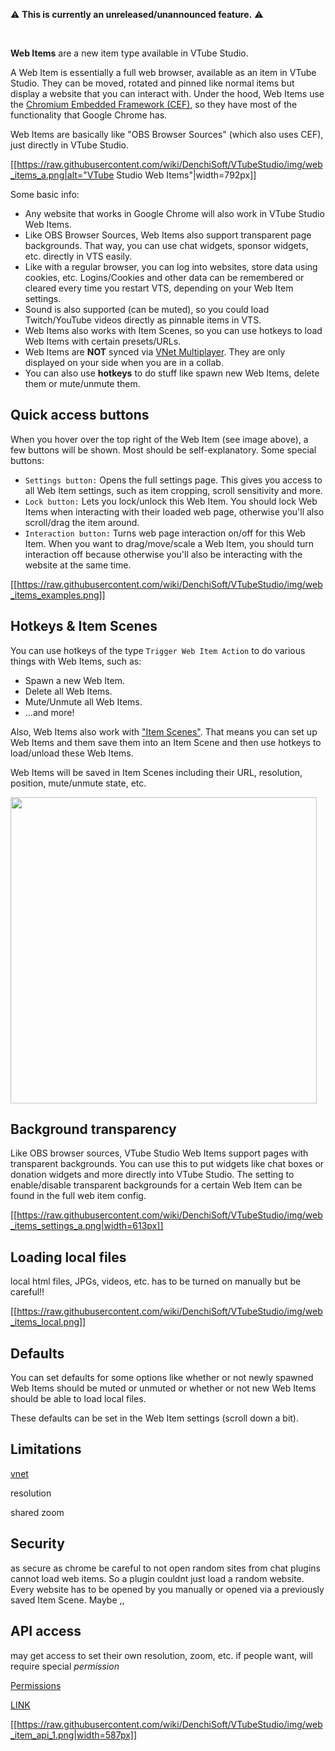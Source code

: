 ⚠️  **This is currently an unreleased/unannounced feature.** ⚠️ 

<br />

**Web Items** are a new item type available in VTube Studio.

A Web Item is essentially a full web browser, available as an item in VTube Studio. They can be moved, rotated and pinned like normal items but display a website that you can interact with. Under the hood, Web Items use the [Chromium Embedded Framework (CEF)](https://en.wikipedia.org/wiki/Chromium_Embedded_Framework), so they have most of the functionality that Google Chrome has.

Web Items are basically like "OBS Browser Sources" (which also uses CEF), just directly in VTube Studio.

[[https://raw.githubusercontent.com/wiki/DenchiSoft/VTubeStudio/img/web_items_a.png|alt="VTube Studio Web Items"|width=792px]]

Some basic info:

* Any website that works in Google Chrome will also work in VTube Studio Web Items.
* Like OBS Browser Sources, Web Items also support transparent page backgrounds. That way, you can use chat widgets, sponsor widgets, etc. directly in VTS easily.
* Like with a regular browser, you can log into websites, store data using cookies, etc. Logins/Cookies and other data can be remembered or cleared every time you restart VTS, depending on your Web Item settings.
* Sound is also supported (can be muted), so you could load Twitch/YouTube videos directly as pinnable items in VTS.
* Web Items also works with Item Scenes, so you can use hotkeys to load Web Items with certain presets/URLs.
* Web Items are **NOT** synced via [VNet Multiplayer](https://github.com/DenchiSoft/VTubeStudio/wiki/Multiplayer). They are only displayed on your side when you are in a collab.
* You can also use **hotkeys** to do stuff like spawn new Web Items, delete them or mute/unmute them.

## Quick access buttons

When you hover over the top right of the Web Item (see image above), a few buttons will be shown. Most should be self-explanatory. Some special buttons:

* `Settings button:` Opens the full settings page. This gives you access to all Web Item settings, such as item cropping, scroll sensitivity and more.
* `Lock button:` Lets you lock/unlock this Web Item. You should lock Web Items when interacting with their loaded web page, otherwise you'll also scroll/drag the item around.
* `Interaction button:` Turns web page interaction on/off for this Web Item. When you want to drag/move/scale a Web Item, you should turn interaction off because otherwise you'll also be interacting with the website at the same time.

[[https://raw.githubusercontent.com/wiki/DenchiSoft/VTubeStudio/img/web_items_examples.png]]

## Hotkeys & Item Scenes

You can use hotkeys of the type `Trigger Web Item Action` to do various things with Web Items, such as:
* Spawn a new Web Item.
* Delete all Web Items.
* Mute/Unmute all Web Items.
* ...and more!

Also, Web Items also work with ["Item Scenes"](https://github.com/DenchiSoft/VTubeStudio/wiki/Item-Scenes-and-Item-Hotkeys). That means you can set up Web Items and them save them into an Item Scene and then use hotkeys to load/unload these Web Items.

Web Items will be saved in Item Scenes including their URL, resolution, position, mute/unmute state, etc.

<p float="left">
  <img src="https://raw.githubusercontent.com/wiki/DenchiSoft/VTubeStudio/img/web_items_item_scenes.gif" width="490" /> 
</p>

## Background transparency

Like OBS browser sources, VTube Studio Web Items support pages with transparent backgrounds. You can use this to put widgets like chat boxes or donation widgets and more directly into VTube Studio. The setting to enable/disable transparent backgrounds for a certain Web Item can be found in the full web item config.

[[https://raw.githubusercontent.com/wiki/DenchiSoft/VTubeStudio/img/web_items_settings_a.png|width=613px]]

## Loading local files

local html files, JPGs, videos, etc. has to be turned on manually but be careful!!

[[https://raw.githubusercontent.com/wiki/DenchiSoft/VTubeStudio/img/web_items_local.png]]

## Defaults

You can set defaults for some options like whether or not newly spawned Web Items should be muted or unmuted or whether or not new Web Items should be able to load local files.

These defaults can be set in the Web Item settings (scroll down a bit).

## Limitations

[vnet](https://github.com/DenchiSoft/VTubeStudio/wiki/Multiplayer)

resolution

shared zoom

## Security

as secure as chrome
be careful to not open random sites from chat
plugins cannot load web items. So a plugin couldnt just load a random website. Every website has to be opened by you manually or opened via a previously saved Item Scene. Maybe ,,

## API access

may get access to set their own resolution, zoom, etc. if people want, will require special _permission_

[Permissions](https://github.com/DenchiSoft/VTubeStudio/tree/master/Permissions)

[LINK](https://github.com/DenchiSoft/VTubeStudio/wiki/Web-Item-%E2%80%90-Item-UUID-Listener)









[[https://raw.githubusercontent.com/wiki/DenchiSoft/VTubeStudio/img/web_item_api_1.png|width=587px]]








